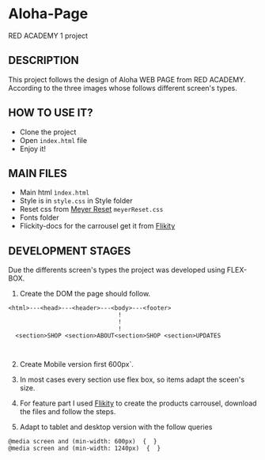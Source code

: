 # Aloha-Page
 RED ACADEMY 1 project


## DESCRIPTION

 This project follows the design of Aloha WEB PAGE from RED ACADEMY.
 According to the three images whose follows different screen's types.


## HOW TO USE IT?

+ Clone the project
+ Open `index.html` file
+ Enjoy it!
 
## MAIN FILES

+ Main html `ìndex.html`
+ Style is in `style.css` in Style folder
+ Reset css from [Meyer Reset](https://meyerweb.com/eric/tools/css/reset/) `meyerReset.css`
+ Fonts folder
+ Flickity-docs for the carrousel get it from [Flikity](https://flickity.metafizzy.co)


## DEVELOPMENT STAGES

Due the differents screen's types the project was developed using FLEX-BOX.

1. Create the DOM the page should follow.

```
<html>---<head>---<header>---<body>---<footer>
                               !
                               !
                               !
  <section>SHOP <section>ABOUT<section>SHOP <section>UPDATES
                             
                               
```
2. Create Mobile version first 600px`.

3. In most cases every section use flex box, so items adapt the sceen's size.

4. For feature part I used [Flikity](https://flickity.metafizzy.co) to create the products carrousel, download the files and follow the steps.

5. Adapt to tablet and desktop version with the follow queries
```
@media screen and (min-width: 600px)  {  }
@media screen and (min-width: 1240px)  {  }

```



